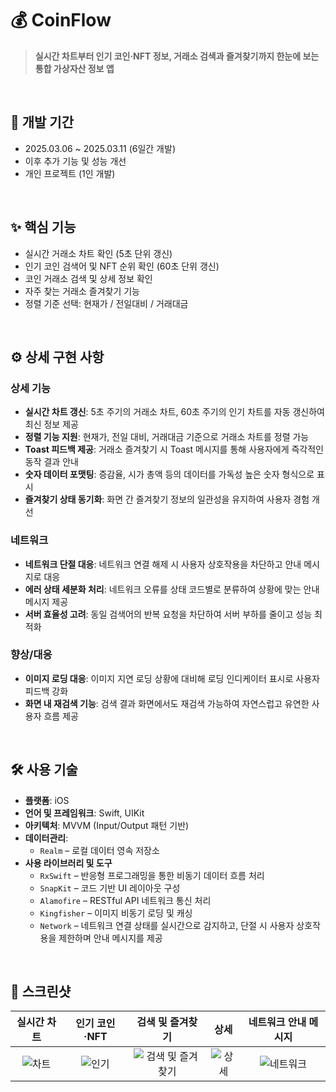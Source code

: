 # 💰 CoinFlow

> **실시간 차트부터 인기 코인·NFT 정보, 거래소 검색과 즐겨찾기까지 한눈에 보는 통합 가상자산 정보 앱**

<br>

## 📆 개발 기간

- 2025.03.06 ~ 2025.03.11 (6일간 개발)  
- 이후 추가 기능 및 성능 개선
- 개인 프로젝트 (1인 개발)

<br>

## ✨ 핵심 기능

- 실시간 거래소 차트 확인 (5초 단위 갱신)
- 인기 코인 검색어 및 NFT 순위 확인 (60초 단위 갱신)
- 코인 거래소 검색 및 상세 정보 확인
- 자주 찾는 거래소 즐겨찾기 기능
- 정렬 기준 선택: 현재가 / 전일대비 / 거래대금

<br>


## ⚙️ 상세 구현 사항

### 상세 기능

- **실시간 차트 갱신**: 5초 주기의 거래소 차트, 60초 주기의 인기 차트를 자동 갱신하여 최신 정보 제공  
- **정렬 기능 지원**: 현재가, 전일 대비, 거래대금 기준으로 거래소 차트를 정렬 가능
- **Toast 피드백 제공**: 거래소 즐겨찾기 시 Toast 메시지를 통해 사용자에게 즉각적인 동작 결과 안내  
- **숫자 데이터 포맷팅**: 증감율, 시가 총액 등의 데이터를 가독성 높은 숫자 형식으로 표시  
- **즐겨찾기 상태 동기화**: 화면 간 즐겨찾기 정보의 일관성을 유지하여 사용자 경험 개선  

### 네트워크

- **네트워크 단절 대응**: 네트워크 연결 해제 시 사용자 상호작용을 차단하고 안내 메시지로 대응  
- **에러 상태 세분화 처리**: 네트워크 오류를 상태 코드별로 분류하여 상황에 맞는 안내 메시지 제공  
- **서버 효율성 고려**: 동일 검색어의 반복 요청을 차단하여 서버 부하를 줄이고 성능 최적화  

### 향상/대응

- **이미지 로딩 대응**: 이미지 지연 로딩 상황에 대비해 로딩 인디케이터 표시로 사용자 피드백 강화  
- **화면 내 재검색 기능**: 검색 결과 화면에서도 재검색 가능하여 자연스럽고 유연한 사용자 흐름 제공



<br>

## 🛠 사용 기술

- **플랫폼**: iOS
- **언어 및 프레임워크**: Swift, UIKit
- **아키텍처**: MVVM (Input/Output 패턴 기반)
- **데이터관리**:
  - `Realm` – 로컬 데이터 영속 저장소
- **사용 라이브러리 및 도구**
  - `RxSwift` – 반응형 프로그래밍을 통한 비동기 데이터 흐름 처리
  - `SnapKit` – 코드 기반 UI 레이아웃 구성
  - `Alamofire` – RESTful API 네트워크 통신 처리
  - `Kingfisher` – 이미지 비동기 로딩 및 캐싱
  - `Network` – 네트워크 연결 상태를 실시간으로 감지하고, 단절 시 사용자 상호작용을 제한하며 안내 메시지를 제공
    
<br>

## 📸 스크린샷

| 실시간 차트 | 인기 코인·NFT | 검색 및 즐겨찾기 | 상세 | 네트워크 안내 메시지 |
|:--:|:--:|:--:|:--:|:--:|
| ![차트](https://github.com/user-attachments/assets/df76cf36-57da-47de-b0e1-dfb2e8a6681a) | ![인기](https://github.com/user-attachments/assets/eb727141-6b27-4ec2-afa0-dcc4812e45ce) | ![검색 및 즐겨찾기](https://github.com/user-attachments/assets/994a8d45-326c-4cff-954b-c837fe0b7a6a) | ![상세](https://github.com/user-attachments/assets/e11ba6ae-fb9a-4213-8b44-3745911ea74e) | ![네트워크](https://github.com/user-attachments/assets/81687130-a1ac-44bc-a38f-decb2e23f9ad) |





<br>
